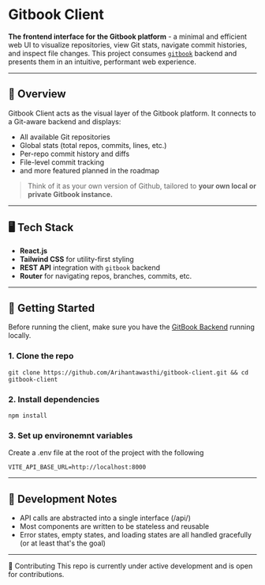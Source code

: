 # Gitbook Client

**The frontend interface for the Gitbook platform** - a minimal and efficient web UI to visualize repositories, view Git stats, navigate commit histories, and inspect file changes.
This project consumes [`gitbook`](https://github.com/your-org/gitbook) backend and presents them in an intuitive, performant web experience.

---

## 📸 Overview
Gitbook Client acts as the visual layer of the Gitbook platform. It connects to a Git-aware backend and displays:
- All available Git repositories
- Global stats (total repos, commits, lines, etc.)
- Per-repo commit history and diffs
- File-level commit tracking
- and more featured planned in the roadmap

> Think of it as your own version of Github, tailored to **your own local or private Gitbook instance.**

---

## 🖥️ Tech Stack
- **React.js**
- **Tailwind CSS** for utility-first styling
- **REST API** integration with `gitbook` backend
- **Router** for navigating repos, branches, commits, etc.

---

## 🚀 Getting Started
Before running the client, make sure you have the [GitBook Backend](https://github.com/your-org/gitbook) running locally.

### 1. Clone the repo
```git clone https://github.com/Arihantawasthi/gitbook-client.git && cd gitbook-client```

### 2. Install dependencies
```npm install```

### 3. Set up environemnt variables
Create a .env file at the root of the project with the following

```VITE_API_BASE_URL=http://localhost:8000```

---

## 🧪 Development Notes
- API calls are abstracted into a single interface (/api/)
- Most components are written to be stateless and reusable
- Error states, empty states, and loading states are all handled gracefully (or at least that's the goal)

---

🤝 Contributing
This repo is currently under active development and is open for contributions.
